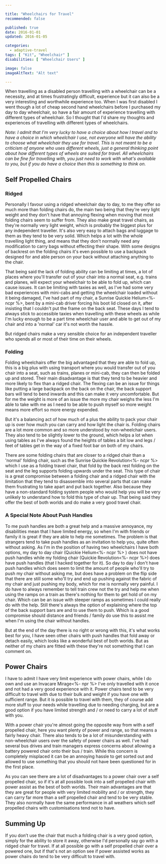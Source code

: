 ```yaml
---

title: "Wheelchairs for Travel"
recommended: false

published: true
date: 2016-01-01
updated: 2016-01-05

categories: 
  - adaptive-travel
tags: [ "Kit", "Wheelchair" ]
disabilities: [ "Wheelchair Users" ]

image: false
imageAltText: "Alt text"

---
```


When travelling as a disabled person travelling with a wheelchair can be a necessity, and at times frustratingly difficult, experience but it can also be a very interesting and worthwhile experience too. When I was first disabled I went though a lot of cheap second hand wheelchairs before I purchased my day to day wheelchair, so have a fair amount of experience travelling with different types of wheelchair. So I thought that I'd share my thoughts and experiences of travelling with different types of wheelchairs.<!--more-->

*Note: I admit that I'm very lucky to have a choice about how I travel and to have a choice in which wheelchair I use, not everyone will have the ability to choose what wheelchair they use for travel. This is not meant to be a criticism of anyone who uses different wheels, just a general thinking point about how different types of wheels are suited for travel. All wheelchairs can be fine for travelling with, you just need to work with what's available to you, but if you do have a choice then this is something to think on.*

## Self Propelled Chairs

### Ridged

Personally I favour using a ridged wheelchair day to day, to me they offer so much more than folding chairs do, the main two being that they're very light weight and they don't have that annoying flexing when moving that most folding chairs seem to suffer from. They also make great travel chairs, as they're normally very light weight, which is probably the biggest plus for any independent traveller. It's also very easy to attach bags and luggage to them as they tend to be very solid. Which helps a lot with the whole travelling light thing, and means that they don't normally need any modification to carry bags without effecting their shape. With some designs of backrest on the folding chairs it's even possible to use a backpack designed for and able person on your back without attaching anything to the chair.

That being said the lack of folding ability can be limiting at times, a lot of places where you'll transfer out of your chair into a normal seat, e.g. trains and planes, will expect your wheelchair to be able to fold up, which can cause issues. It can be limiting with taxies as well, as I've had some very bad experiences with mini-cabs and getting the wheelchair loaded without it being damaged, I've had part of my chair, a Sunrise Quickie Helium<%- ncpr %>, bent by a mini-cab driver forcing his boot lid closed on it, after insisting that I couldn't put the frame on the back seat. These days I tend to always stick to accessible taxies when travelling with these wheels as while I'm lucky enough to be a part time wheelchair user and able to get out of my chair and into a 'normal' car it's not worth the hassle.

But ridged chairs make a very sensible choice for an independent traveller who spends all or most of their time on their wheels.
 
### Folding

Folding wheelchairs offer the big advantaged that they are able to fold up, this is a big plus with using transport where you would transfer out of you chair into a seat, such as trains, planes or mini-cab, they can then be folded up and stored. Their main disadvantage is that they tend to be heavier and more likely to flex than a ridged chair. The flexing can be an issue for things like putting a large backpack on the back on the chair, the back support bars will tend to bend inwards and this can make it very uncomfortable. But for me the weight is more of an issue the more my chair weighs the less I'm able to take with me as I need to be able to push myself so more weight means more effort so more energy expended.

But it's a balancing act of how much of a plus the ability to pack your chair up is over how much you can carry and how light the chair is. Folding chairs are a lot more common and so more understood by non-wheelchair users. They also tend to be slightly lower to the ground, which helps a lot when using tables as I've always found the heights of tables a bit low and legs / feet of tables get in the way of a fixed foot bar on both of my chairs.

There are some folding chairs that are closer to a ridged chair than a 'normal' folding chair, such as the Sunrise Quickie Revolution<%- ncpr %> which I use as a folding travel chair, that fold by the back rest folding on the seat and the leg supports folding upwards under the seat. This type of chair is a great compromise between a folding chair and a ridged chair with the limitation that they tend to disassemble into several parts that can make them frustrating to take apart and put back together. Also because they have a non-standard folding system people who would help you will be very unlikely to understand how to fold this type of chair up. That being said they offer the best of both worlds and do make a very good travel chair.

### A Special Note About Push Handles

To me push handles are both a great help and a massive annoyance, my disabilities mean that I have limited energy, so when I'm with friends or family it is great if they are able to help me sometimes. The problem is that strangers tend to take push handles as an invitation to help you, quite often without asking. As I'm in the position of having two wheelchairs I have both options, my day to day chair (Quickie Helium<%- ncpr %> ) does not have push handles while my folding chair (Quickie Revolution<%- ncpr %>) does have push handles (that I hacked together for it). So day to day I don't have push handles which does seem to limit the amount of people who'll try to push my chair without asking me, but does have a problem on the flip side that there are still some who'll try and end up pushing against the fabric of my chair and just pushing my body, which for me is normally very painful. I do have to always remember to tell train crew not the try and help me when using the ramps on a train as there's nothing for them to get hold of on my chair. Which can be an issue with steeper ramps as sometimes I could really do with the help. Still  there's always the option of explaining where the top of the back support bars are and to use them to push. Which is a good compromise should distance and friends / family do use this to assist me when I'm using the chair without handles.

But at the end of the day there is no right or wrong with this, it's what works best for you, I have seen other chairs with push handles that fold away or detach easily, which looks like a wonderful best of both worlds. But as neither of my chairs are fitted with these they're not something that I can comment on.

## Power Chairs

I have to admit I have very limit experience with power chairs, while I do own and use an Invacare Mirage<%- npr %> I've only travelled with it once and not had a very good experience with it. Power chairs tend to be very difficult to travel with due to their bulk and weight if you have one with sufficient range. But it is possible to travel with them, they of course add more stuff to your needs while travelling due to needing charging, but are a good option if you have limited strength and / or need to carry a lot of stuff with you.

With a power chair you're almost going the opposite way from with a self propelled chair, here you want plenty of power and range, so that means a fairly heavy chair. There also tends to be a lot of misunderstanding with non-wheelchair users over the safety of power chairs as well. I've had several bus drives and train managers express concerns about allowing a battery powered chair onto their bus / train. While this concern is completely misplaced it can be an annoying hassle to get sorted out and allowed to use something that you should not have been questioned for in the first place.

As you can see there are a lot of disadvantages to a power chair over a self propelled chair, so if it's at all possible look into a self propelled chair with power assist as the best of both worlds. Their main advantages are that they are great for people with very limited mobility and / or strength, they can carry far more than a self propelled chair and tend to be very stable. They also normally have the same performance in all weathers which self propelled chairs with customisations tend not to have.

## Summing Up

If you don’t use the chair that much a folding chair is a very good option, simply for the ability to store it away, otherwise I'd personally say go with a ridged chair for travel. If at all possible go with a self propelled chair over a powered one, but if that's not an option see if power assisted works as power chairs do tend to be very difficult to travel with.